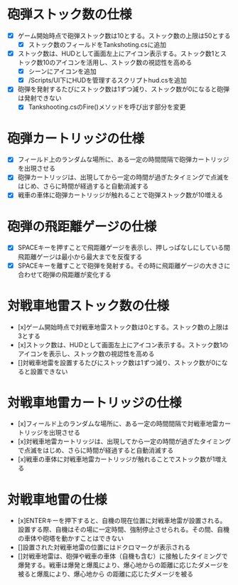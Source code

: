 # 砲弾ストック数の仕様
- [x] ゲーム開始時点で砲弾ストック数は10とする。ストック数の上限は50とする
    - [x] ストック数のフィールドをTankshoting.csに追加
- [x] ストック数は、HUDとして画面左上にアイコン表示する。ストック数1とストック数10のアイコンを活用し、ストック数の視認性を高める
    - [x] シーンにアイコンを追加
    - [x] /Scripts/UI下にHUDを管理するスクリプトhud.csを追加
- [x] 砲弾を発射するたびにストック数は1ずつ減り、ストック数が0になると砲弾は発射できない
    - [x] Tankshooting.csのFire()メソッドを呼び出す部分を変更

# 砲弾カートリッジの仕様
- [x] フィールド上のランダムな場所に、ある一定の時間間隔で砲弾カートリッジを出現させる
- [x] 砲弾カートリッジは、出現してから一定の時間が過ぎたタイミングで点滅をはじめ、さらに時間が経過すると自動消滅する
- [x] 戦車の車体に砲弾カートリッジが触れることで砲弾ストック数が10増える

# 砲弾の飛距離ゲージの仕様
- [x] SPACEキーを押すことで飛距離ゲージを表示し、押しっぱなしにしている間飛距離ゲージは最小から最大までを反復する
- [x] SPACEキーを離すことで砲弾を発射する。その時に飛距離ゲージの大きさに合わせて砲弾の飛距離が変化する

# 対戦車地雷ストック数の仕様
- [x]ゲーム開始時点で対戦車地雷ストック数は0とする。ストック数の上限は3とする
- [x]ストック数は、HUDとして画面左上にアイコン表示する。ストック数1のアイコンを表示し、ストック数の視認性を高める
- []対戦車地雷を設置するたびにストック数は1ずつ減り、ストック数が0になると設置できない

# 対戦車地雷カートリッジの仕様
- [x]フィールド上のランダムな場所に、ある一定の時間間隔で対戦車地雷カートリッジを出現させる
- [x]対戦車地雷カートリッジは、出現してから一定の時間が過ぎたタイミングで点滅をはじめ、さらに時間が経過すると自動消滅する
- [x]戦車の車体に対戦車地雷カートリッジが触れることでストック数が1増える

# 対戦車地雷の仕様
- [x]ENTERキーを押下すると、自機の現在位置に対戦車地雷が設置される。設置する際、自機はその場に一定時間、強制停止させられる。その間、自機の車体や砲塔を動かすことはできない
- []設置された対戦車地雷の位置にはドクロマークが表示される
- []対戦車地雷は、砲弾や戦車の車体（自機も含む）に接触したタイミングで爆発する。戦車は爆発と爆風により、爆心地からの距離に応じたダメージを被ると爆風により、爆心地から の距離に応じたダメージを被る